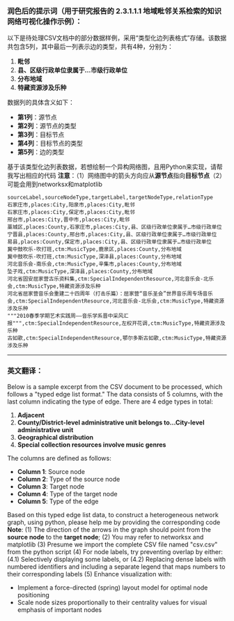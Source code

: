 ### 润色后的提示词（用于研究报告的 2.3.1.1.1 地域毗邻关系检索的知识网络可视化操作示例）：

以下是待处理CSV文档中的部分数据样例，采用“类型化边列表格式”存储。该数据共包含5列，其中最后一列表示边的类型，共有4种，分别为：  
1. **毗邻**  
2. **县、区级行政单位隶属于…市级行政单位**  
3. **分布地域**  
4. **特藏资源涉及乐种**  

数据列的具体含义如下：  
- **第1列**：源节点  
- **第2列**：源节点的类型  
- **第3列**：目标节点  
- **第4列**：目标节点的类型  
- **第5列**：边的类型  

基于该类型化边列表数据，若想绘制一个异构网络图，且用Python来实现，请帮我写出相应的代码
**注意**：（1）网络图中的箭头方向应从**源节点**指向**目标节点**（2）可能会用到networksx和matplotlib

```csv
sourceLabel,sourceNodeType,targetLabel,targetNodeType,relationType
石家庄市,places:City,阳泉市,places:City,毗邻
石家庄市,places:City,保定市,places:City,毗邻
邢台市,places:City,晋中市,places:City,毗邻
藁城区,places:County,石家庄市,places:City,县、区级行政单位隶属于…市级行政单位
宁晋县,places:County,邢台市,places:City,县、区级行政单位隶属于…市级行政单位
易县,places:County,保定市,places:City,县、区级行政单位隶属于…市级行政单位
冀中鼓吹乐-吹打班,ctm:MusicType,鹿泉区,places:County,分布地域
冀中鼓吹乐-吹打班,ctm:MusicType,深泽县,places:County,分布地域
河北音乐会-南乐会,ctm:MusicType,辛集市,places:County,分布地域
坠子戏,ctm:MusicType,深泽县,places:County,分布地域
河北省固安屈家营古乐资料集,ctm:SpecialIndependentResource,河北音乐会-北乐会,ctm:MusicType,特藏资源涉及乐种
河北省屈家营音乐会重建二十四周年（打击乐篇）：屈家营“音乐圣会”世界音乐周专场音乐会,ctm:SpecialIndependentResource,河北音乐会-北乐会,ctm:MusicType,特藏资源涉及乐种
"""2010春季学期艺术实践周——音乐学系晋中采风汇报""",ctm:SpecialIndependentResource,左权开花调,ctm:MusicType,特藏资源涉及乐种
古如歌,ctm:SpecialIndependentResource,鄂尔多斯古如歌,ctm:MusicType,特藏资源涉及乐种
```


---  

### 英文翻译：  

Below is a sample excerpt from the CSV document to be processed, which follows a "typed edge list format." The data consists of 5 columns, with the last column indicating the type of edge. There are 4 edge types in total:  
1. **Adjacent**  
2. **County/District-level administrative unit belongs to…City-level administrative unit**  
3. **Geographical distribution**  
4. **Special collection resources involve music genres**  

The columns are defined as follows:  
- **Column 1**: Source node  
- **Column 2**: Type of the source node  
- **Column 3**: Target node  
- **Column 4**: Type of the target node  
- **Column 5**: Type of the edge  

Based on this typed edge list data, to construct a heterogeneous network graph, using python, please help me by providing the corresponding code
**Note**:
 (1) The direction of the arrows in the graph should point from the **source node** to the **target node**;
 (2) You may refer to networksx and matplotlib
 (3) Presume we import the complete CSV file named "csv.csv" from the python script
 (4) For node labels, try preventing overlap by either:
    (4.1) Selectively displaying some labels, or
    (4.2) Replacing dense labels with numbered identifiers and including a separate legend that maps numbers to their corresponding labels
 (5) Enhance visualization with:
- Implement a force-directed (spring) layout model for optimal node positioning
- Scale node sizes proportionally to their centrality values for visual emphasis of important nodes